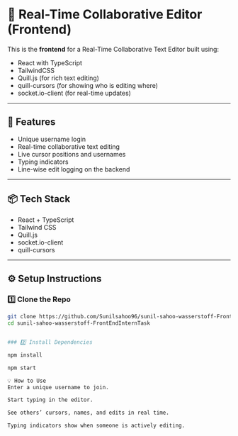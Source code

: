 # 📝 Real-Time Collaborative Editor (Frontend)

This is the **frontend** for a Real-Time Collaborative Text Editor built using:

- React with TypeScript
- TailwindCSS
- Quill.js (for rich text editing)
- quill-cursors (for showing who is editing where)
- socket.io-client (for real-time updates)

---

## 🚀 Features

- Unique username login
- Real-time collaborative text editing
- Live cursor positions and usernames
- Typing indicators
- Line-wise edit logging on the backend

---

## 📦 Tech Stack

- React + TypeScript
- Tailwind CSS
- Quill.js
- socket.io-client
- quill-cursors

---

## ⚙️ Setup Instructions

### 1️⃣ Clone the Repo

```bash
git clone https://github.com/Sunilsahoo96/sunil-sahoo-wasserstoff-FrontEndInternTask.git
cd sunil-sahoo-wasserstoff-FrontEndInternTask


### 2️⃣ Install Dependencies

npm install

npm start

💡 How to Use
Enter a unique username to join.

Start typing in the editor.

See others’ cursors, names, and edits in real time.

Typing indicators show when someone is actively editing.

